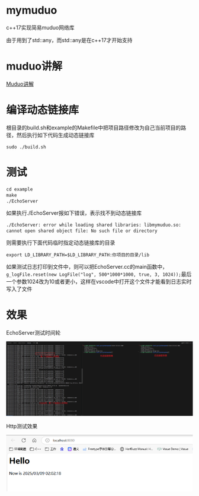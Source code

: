 # mymuduo
c++17实现简易muduo网络库

由于用到了std::any，而std::any是在c++17才开始支持

# muduo讲解

[Muduo讲解](https://www.zhihu.com/column/c_1650978393704353792)



# 编译动态链接库

根目录的build.sh和example的Makefile中把项目路径修改为自己当前项目的路径，然后执行如下代码生成动态链接库

```
sudo ./build.sh
```

# 测试
```
cd example
make
./EchoServer
```

如果执行./EchoServer报如下错误，表示找不到动态链接库

```
./EchoServer: error while loading shared libraries: libmymuduo.so: cannot open shared object file: No such file or directory
```
则需要执行下面代码临时指定动态链接库的目录

```
export LD_LIBRARY_PATH=$LD_LIBRARY_PATH:你项目的目录/lib
```

如果测试日志打印到文件中，则可以把EchoServer.cc的main函数中，`g_logFile.reset(new LogFile("log", 500*1000*1000, true, 3, 1024));`最后一个参数1024改为10或者更小，这样在vscode中打开这个文件才能看到日志实时写入了文件


# 效果

EchoServer测试时间轮

![时间轮打印连接](https://github.com/xyygudu/mymuduo/blob/main/image/timewheel.png)


Http测试效果

![http](https://github.com/xyygudu/mymuduo/blob/main/image/http.png)
